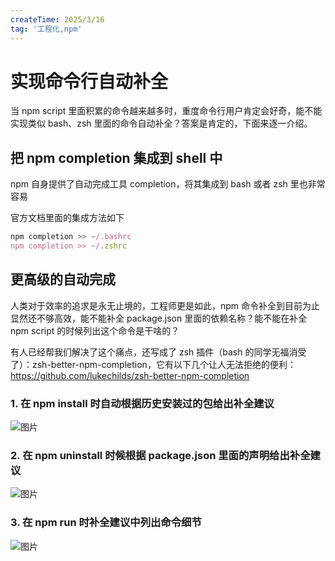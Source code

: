 ```yaml
---
createTime: 2025/3/16
tag: '工程化,npm'
---
```

# 实现命令行自动补全

当 npm script 里面积累的命令越来越多时，重度命令行用户肯定会好奇，能不能实现类似 bash、zsh 里面的命令自动补全？答案是肯定的，下面来逐一介绍。

## 把 npm completion 集成到 shell 中

npm 自身提供了自动完成工具 completion，将其集成到 bash 或者 zsh 里也非常容易

官方文档里面的集成方法如下

```js
npm completion >> ~/.bashrc
npm completion >> ~/.zshrc
```

## 更高级的自动完成

人类对于效率的追求是永无止境的，工程师更是如此，npm 命令补全到目前为止显然还不够高效，能不能补全 package.json 里面的依赖名称？能不能在补全 npm script 的时候列出这个命令是干啥的？

有人已经帮我们解决了这个痛点，还写成了 zsh 插件（bash 的同学无福消受了）：zsh-better-npm-completion，它有以下几个让人无法拒绝的便利：
<https://github.com/lukechilds/zsh-better-npm-completion>

### 1. 在 npm install 时自动根据历史安装过的包给出补全建议

![图片](https://p1-jj.byteimg.com/tos-cn-i-t2oaga2asx/gold-user-assets/2017/12/3/1601bce81ef5dac6~tplv-t2oaga2asx-zoom-in-crop-mark:3024:0:0:0.awebp)

### 2. 在 npm uninstall 时候根据 package.json 里面的声明给出补全建议

![图片](https://p1-jj.byteimg.com/tos-cn-i-t2oaga2asx/gold-user-assets/2017/12/3/1601bcec1c11549f~tplv-t2oaga2asx-zoom-in-crop-mark:3024:0:0:0.awebp)

### 3. 在 npm run 时补全建议中列出命令细节

![图片](https://p1-jj.byteimg.com/tos-cn-i-t2oaga2asx/gold-user-assets/2017/12/3/1601bcf08dc06346~tplv-t2oaga2asx-zoom-in-crop-mark:3024:0:0:0.awebp)
